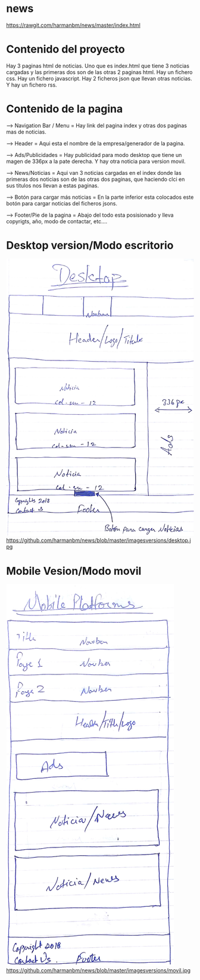 # news

https://rawgit.com/harmanbm/news/master/index.html

# Contenido del proyecto
Hay 3 paginas html de noticias. Uno que es index.html que tiene 3 noticias cargadas y las primeras dos son de las otras 2 paginas html.
Hay un fichero css.
Hay un fichero javascript.
Hay 2 ficheros json que llevan otras noticias.
Y hay un fichero rss.

# Contenido de la pagina
--> Navigation Bar / Menu = Hay link del pagina index y otras dos paginas mas de noticias.

--> Header = Aqui esta el nombre de la empresa/generador de la pagina.

--> Ads/Publicidades = Hay publicidad para modo desktop que tiene un magen de 336px a la pate derecha. Y hay otra noticia para version movil.

--> News/Noticias = Aqui van 3 noticias cargadas en el index donde las primeras dos noticias son de las otras dos paginas, que haciendo clci en sus titulos nos llevan a estas paginas.

--> Botón para cargar más noticias = En la parte inferior esta colocados este botón para cargar noticias del ficheros jsons.

--> Footer/Pie de la pagina = Abajo del todo esta posisionado y lleva copyrigts, año, modo de contactar, etc....

# Desktop version/Modo escritorio
![GitHub Logo](/imagesversions/desktop.jpg)
https://github.com/harmanbm/news/blob/master/imagesversions/desktop.jpg

# Mobile Vesion/Modo movil
![GitHub Logo](/imagesversions/movil.jpg)
https://github.com/harmanbm/news/blob/master/imagesversions/movil.jpg

